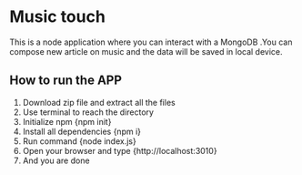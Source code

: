 
# Music touch

This is a node application where you can interact with a MongoDB .You can compose new article on music and the data will be saved in local device.



## How to run the APP

<ol>
  <li>Download zip file and extract all the files</li>
  <li>Use terminal to reach the directory </li>
  <li>Initialize npm {npm init}</li>
  <li>Install all dependencies {npm i}</li>
  <li>Run command {node index.js}</li>
  <li>Open your browser and type {http://localhost:3010}</li>
  <li>And you are done</li>
</ol>
